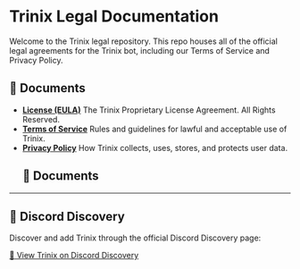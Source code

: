 # Trinix Legal Documentation

Welcome to the Trinix legal repository. This repo houses all of the official legal agreements for the Trinix bot, including our Terms of Service and Privacy Policy.

## 📄 Documents
- **[License (EULA)](legal/LICENSE.txt)**
  The Trinix Proprietary License Agreement. All Rights Reserved.  
- **[Terms of Service](legal/terms_of_service.md)**
  Rules and guidelines for lawful and acceptable use of Trinix.  
- **[Privacy Policy](legal/privacy_policy.md)** 
  How Trinix collects, uses, stores, and protects user data.
  ## 📄 Documents

---

## 📍 Discord Discovery

Discover and add Trinix through the official Discord Discovery page:

[🔗 View Trinix on Discord Discovery](https://discord.com/discovery/applications/1332261384490323971)
